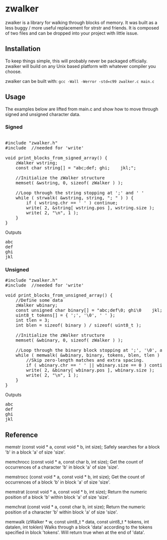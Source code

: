 # zwalker

zwalker is a library for walking through blocks of memory.  It was built as a less buggy / more useful replacement for strstr and friends.  It is composed of two files and can be dropped into your project with little issue.


## Installation

To keep things simple, this will probably never be packaged officially.  zwalker will build on any Unix based platform with whatever compiler you choose.

zwalker can be built with:
	`gcc -Wall -Werror -std=c99 zwalker.c main.c`


## Usage

The examples below are lifted from main.c and show how to move through signed and unsigned character data.


### Signed

<pre>  
#include "zwalker.h"
#include <unistd.h> //needed for 'write'

void print_blocks_from_signed_array() {
	zWalker wstring;
	const char string[] = "abc;def; ghi;    jkl;";

	//Initialize the zWalker structure 
	memset( &wstring, 0, sizeof( zWalker ) );

	//Loop through the string stopping at ';' and ' '
	while ( strwalk( &wstring, string, "; " ) ) {
		if ( wstring.chr == ' ' ) continue;
		write( 2, &string[ wstring.pos ], wstring.size );
		write( 2, "\n", 1 );
	}
}
</pre>

Outputs
<pre>
abc
def
ghi
jkl
</pre>


### Unsigned

<pre>
#include "zwalker.h"
#include <unistd.h> //needed for 'write'

void print_blocks_from_unsigned_array() {
	//Define some data
	zWalker wbinary;
	const unsigned char binary[] = "abc;def\0; ghi\0    jkl;";
	uint8_t tokens[] = { ';', '\0', ' ' };
	int tlen = 3;
	int blen = sizeof( binary ) / sizeof( uint8_t );

	//Initialize the zWalker structure
	memset( &wbinary, 0, sizeof( zWalker ) );

	//Loop through the binary block stopping at ';', '\0', and ' '	
	while ( memwalk( &wbinary, binary, tokens, blen, tlen ) ) {
		//Skip zero-length matches and extra spacing.
		if ( wbinary.chr == ' ' || wbinary.size == 0 ) continue;
		write( 2, &binary[ wbinary.pos ], wbinary.size );
		write( 2, "\n", 1 );
	}
}
</pre>

Outputs
<pre>
abc
def
ghi
jkl
</pre>

 
## Reference

memstr (const void * a, const void * b, int size);
Safely searches for a block 'b' in a block 'a' of size 'size'.

memchrocc (const void * a, const char b, int size);
Get the count of occurrences of a character 'b' in block 'a' of size 'size'.

memstrocc (const void * a, const void * b, int size);
Get the count of occurrences of a block 'b' in block 'a' of size 'size'.

memstrat (const void * a, const void * b, int size);
Return the numeric position of a block 'b' within block 'a' of size 'size'.

memchrat (const void * a, const char b, int size);
Return the numeric position of a character 'b' within block 'a' of size 'size'.

memwalk (zWalker * w, const uint8_t * data, const uint8_t * tokens, int datalen, int toklen)
Walks through a block 'data' according to the tokens specified in block 'tokens'.  Will return true when at the end of 'data'.

<!-- memtok (const void * a, const uint8_t * tokens, int32_t rng, int32_t tlen); -->
<!-- memmatch (const void * a, const char * tokens, int32_t sz, char delim);  -->
<!-- *memstrcpy (char *dest, const uint8_t *src, int32_t len); -->


